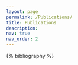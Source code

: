 ```yaml
---
layout: page
permalink: /Publications/
title: Publications
description: 
nav: true
nav_order: 2
---
```


<!-- _pages/publications.md -->
<div class="publications">

{% bibliography %}

</div>

